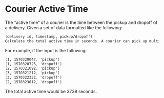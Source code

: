 # Courier Active Time

The “active time” of a courier is the time between the pickup and dropoff of a delivery. Given a set of data formatted like the following:

```md
(delivery id, timestamp, pickup/dropoff)
Calculate the total active time in seconds. A courier can pick up multiple orders before dropping them off. The timestamp is in unix epoch seconds.
```

For example, if the input is the following:

```md
(1, 1570320047, 'pickup')
(1, 1570320725, 'dropoff')
(2, 1570321092, 'pickup')
(3, 1570321212, 'pickup')
(3, 1570322352, 'dropoff')
(2, 1570323012, 'dropoff')
```

The total active time would be 3738 seconds.

